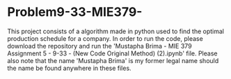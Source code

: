 # Problem9-33-MIE379-
This project consists of a algorithm made in python used to find the optimal production schedule for a company.
In order to run the code, please download the repository and run the 'Mustapha Brima - MIE 379 Assignment 5 - 9-33 - (New Code Original Method) (2).ipynb' file.
Please also note that the name 'Mustapha Brima' is my former legal name should the name be found anywhere in these files.
